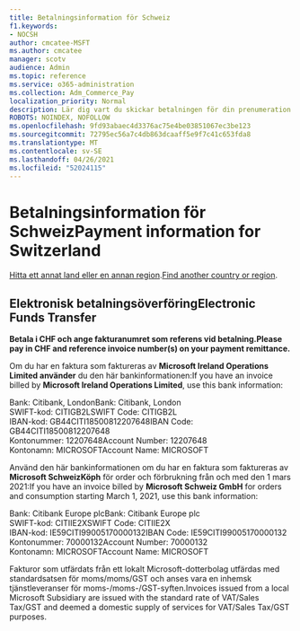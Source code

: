 ```yaml
---
title: Betalningsinformation för Schweiz
f1.keywords:
- NOCSH
author: cmcatee-MSFT
ms.author: cmcatee
manager: scotv
audience: Admin
ms.topic: reference
ms.service: o365-administration
ms.collection: Adm_Commerce_Pay
localization_priority: Normal
description: Lär dig vart du skickar betalningen för din prenumeration.
ROBOTS: NOINDEX, NOFOLLOW
ms.openlocfilehash: 9fd93abaec4d3376ac75e4be03851067ec3be123
ms.sourcegitcommit: 72795ec56a7c4db863dcaaff5e9f7c41c653fda8
ms.translationtype: MT
ms.contentlocale: sv-SE
ms.lasthandoff: 04/26/2021
ms.locfileid: "52024115"
---
```

# <a name="payment-information-for-switzerland"></a><span data-ttu-id="38921-103">Betalningsinformation för Schweiz</span><span class="sxs-lookup"><span data-stu-id="38921-103">Payment information for Switzerland</span></span>

<span data-ttu-id="38921-104">[Hitta ett annat land eller en annan region](../billing-and-payments/pay-for-your-subscription.md).</span><span class="sxs-lookup"><span data-stu-id="38921-104">[Find another country or region](../billing-and-payments/pay-for-your-subscription.md).</span></span>

## <a name="electronic-funds-transfer"></a><span data-ttu-id="38921-105">Elektronisk betalningsöverföring</span><span class="sxs-lookup"><span data-stu-id="38921-105">Electronic Funds Transfer</span></span>

<span data-ttu-id="38921-106">**Betala i CHF och ange fakturanumret som referens vid betalning.**</span><span class="sxs-lookup"><span data-stu-id="38921-106">**Please pay in CHF and reference invoice number(s) on your payment remittance.**</span></span>

<span data-ttu-id="38921-107">Om du har en faktura som faktureras av **Microsoft Ireland Operations Limited använder** du den här bankinformationen:</span><span class="sxs-lookup"><span data-stu-id="38921-107">If you have an invoice billed by **Microsoft Ireland Operations Limited**, use this bank information:</span></span>

<span data-ttu-id="38921-108">Bank: Citibank, London</span><span class="sxs-lookup"><span data-stu-id="38921-108">Bank: Citibank, London</span></span>\
<span data-ttu-id="38921-109">SWIFT-kod: CITIGB2L</span><span class="sxs-lookup"><span data-stu-id="38921-109">SWIFT Code: CITIGB2L</span></span>\
<span data-ttu-id="38921-110">IBAN-kod: GB44CITI18500812207648</span><span class="sxs-lookup"><span data-stu-id="38921-110">IBAN Code: GB44CITI18500812207648</span></span>\
<span data-ttu-id="38921-111">Kontonummer: 12207648</span><span class="sxs-lookup"><span data-stu-id="38921-111">Account Number: 12207648</span></span>\
<span data-ttu-id="38921-112">Kontonamn: MICROSOFT</span><span class="sxs-lookup"><span data-stu-id="38921-112">Account Name: MICROSOFT</span></span>

<span data-ttu-id="38921-113">Använd den här bankinformationen om du har en faktura som faktureras av **Microsoft SchweizKöph** för order och förbrukning från och med den 1 mars 2021:</span><span class="sxs-lookup"><span data-stu-id="38921-113">If you have an invoice billed by **Microsoft Schweiz GmbH** for orders and consumption starting March 1, 2021, use this bank information:</span></span>

<span data-ttu-id="38921-114">Bank: Citibank Europe plc</span><span class="sxs-lookup"><span data-stu-id="38921-114">Bank: Citibank Europe plc</span></span>\
<span data-ttu-id="38921-115">SWIFT-kod: CITIIE2X</span><span class="sxs-lookup"><span data-stu-id="38921-115">SWIFT Code: CITIIE2X</span></span>\
<span data-ttu-id="38921-116">IBAN-kod: IE59CITI99005170000132</span><span class="sxs-lookup"><span data-stu-id="38921-116">IBAN Code: IE59CITI99005170000132</span></span>\
<span data-ttu-id="38921-117">Kontonummer: 70000132</span><span class="sxs-lookup"><span data-stu-id="38921-117">Account Number: 70000132</span></span>\
<span data-ttu-id="38921-118">Kontonamn: MICROSOFT</span><span class="sxs-lookup"><span data-stu-id="38921-118">Account Name: MICROSOFT</span></span>

<span data-ttu-id="38921-119">Fakturor som utfärdats från ett lokalt Microsoft-dotterbolag utfärdas med standardsatsen för moms/moms/GST och anses vara en inhemsk tjänstleveranser för moms-/moms-/GST-syften.</span><span class="sxs-lookup"><span data-stu-id="38921-119">Invoices issued from a local Microsoft Subsidiary are issued with the standard rate of VAT/Sales Tax/GST and deemed a domestic supply of services for VAT/Sales Tax/GST purposes.</span></span>